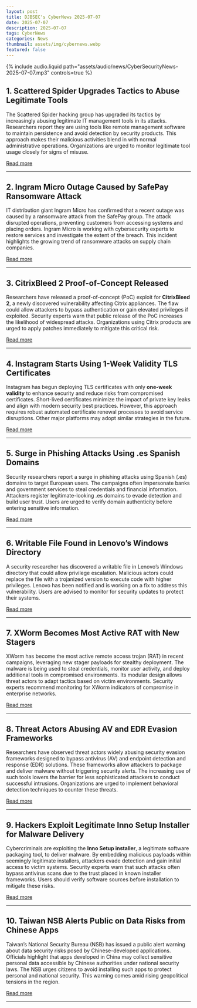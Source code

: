 ```yaml
---
layout: post
title: DJBSEC's CyberNews 2025-07-07
date: 2025-07-07
description: 2025-07-07
tags: CyberNews
categories: News
thumbnail: assets/img/cybernews.webp
featured: false
---
```


<div class="row mt-3">
    <div class="col-sm mt-3 mt-md-0">
        {% include audio.liquid path="assets/audio/news/CyberSecurityNews-2025-07-07.mp3" controls=true %}
    </div>
</div>

## 1. Scattered Spider Upgrades Tactics to Abuse Legitimate Tools

The Scattered Spider hacking group has upgraded its tactics by increasingly abusing legitimate IT management tools in its attacks. Researchers report they are using tools like remote management software to maintain persistence and avoid detection by security products. This approach makes their malicious activities blend in with normal administrative operations. Organizations are urged to monitor legitimate tool usage closely for signs of misuse.

[Read more](https://cybersecuritynews.com/scattered-spider-upgraded-their-tactics-to-abuse-legitimate-tools/)

---

## 2. Ingram Micro Outage Caused by SafePay Ransomware Attack

IT distribution giant Ingram Micro has confirmed that a recent outage was caused by a ransomware attack from the SafePay group. The attack disrupted operations, preventing customers from accessing systems and placing orders. Ingram Micro is working with cybersecurity experts to restore services and investigate the extent of the breach. This incident highlights the growing trend of ransomware attacks on supply chain companies.

[Read more](https://www.bleepingcomputer.com/news/security/ingram-micro-outage-caused-by-safepay-ransomware-attack/)

---

## 3. CitrixBleed 2 Proof-of-Concept Released

Researchers have released a proof-of-concept (PoC) exploit for **CitrixBleed 2**, a newly discovered vulnerability affecting Citrix appliances. The flaw could allow attackers to bypass authentication or gain elevated privileges if exploited. Security experts warn that public release of the PoC increases the likelihood of widespread attacks. Organizations using Citrix products are urged to apply patches immediately to mitigate this critical risk.

[Read more](https://cybersecuritynews.com/citrixbleed-2-poc-released/)

---

## 4. Instagram Starts Using 1-Week Validity TLS Certificates

Instagram has begun deploying TLS certificates with only **one-week validity** to enhance security and reduce risks from compromised certificates. Short-lived certificates minimize the impact of private key leaks and align with modern security best practices. However, this approach requires robust automated certificate renewal processes to avoid service disruptions. Other major platforms may adopt similar strategies in the future.

[Read more](https://cybersecuritynews.com/instagram-started-using-1-week-validity-tls-certificates/)

---

## 5. Surge in Phishing Attacks Using .es Spanish Domains

Security researchers report a surge in phishing attacks using Spanish (.es) domains to target European users. The campaigns often impersonate banks and government services to steal credentials and financial information. Attackers register legitimate-looking .es domains to evade detection and build user trust. Users are urged to verify domain authenticity before entering sensitive information.

[Read more](https://go.theregister.com/feed/www.theregister.com/2025/07/05/spain_domains_phishing/)

---

## 6. Writable File Found in Lenovo’s Windows Directory

A security researcher has discovered a writable file in Lenovo’s Windows directory that could allow privilege escalation. Malicious actors could replace the file with a trojanized version to execute code with higher privileges. Lenovo has been notified and is working on a fix to address this vulnerability. Users are advised to monitor for security updates to protect their systems.

[Read more](https://cybersecuritynews.com/writable-file-in-lenovos-windows-directory/)

---

## 7. XWorm Becomes Most Active RAT with New Stagers

XWorm has become the most active remote access trojan (RAT) in recent campaigns, leveraging new stager payloads for stealthy deployment. The malware is being used to steal credentials, monitor user activity, and deploy additional tools in compromised environments. Its modular design allows threat actors to adapt tactics based on victim environments. Security experts recommend monitoring for XWorm indicators of compromise in enterprise networks.

[Read more](https://cybersecuritynews.com/xworm-the-most-active-rat-uses-new-stagers/)

---

## 8. Threat Actors Abusing AV and EDR Evasion Frameworks

Researchers have observed threat actors widely abusing security evasion frameworks designed to bypass antivirus (AV) and endpoint detection and response (EDR) solutions. These frameworks allow attackers to package and deliver malware without triggering security alerts. The increasing use of such tools lowers the barrier for less sophisticated attackers to conduct successful intrusions. Organizations are urged to implement behavioral detection techniques to counter these threats.

[Read more](https://cybersecuritynews.com/threat-actors-abused-av-edr-evasion-framework/)

---

## 9. Hackers Exploit Legitimate Inno Setup Installer for Malware Delivery

Cybercriminals are exploiting the **Inno Setup installer**, a legitimate software packaging tool, to deliver malware. By embedding malicious payloads within seemingly legitimate installers, attackers evade detection and gain initial access to victim systems. Security experts warn that such attacks often bypass antivirus scans due to the trust placed in known installer frameworks. Users should verify software sources before installation to mitigate these risks.

[Read more](https://cybersecuritynews.com/hackers-exploit-legitimate-inno-setup-installer/)

---

## 10. Taiwan NSB Alerts Public on Data Risks from Chinese Apps

Taiwan’s National Security Bureau (NSB) has issued a public alert warning about data security risks posed by Chinese-developed applications. Officials highlight that apps developed in China may collect sensitive personal data accessible by Chinese authorities under national security laws. The NSB urges citizens to avoid installing such apps to protect personal and national security. This warning comes amid rising geopolitical tensions in the region.

[Read more](https://thehackernews.com/2025/07/taiwan-nsb-alerts-public-on-data-risks.html)

---
